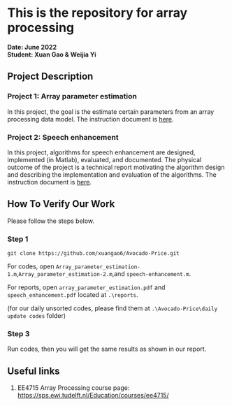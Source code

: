 # This is the repository for array processing
**Date: June 2022**  
**Student: Xuan Gao & Weijia Yi**  
## Project Description
### Project 1: Array parameter estimation
In this project, the goal is the estimate certain parameters from an array processing data model. The instruction document is [here](./instructions/ArrayParameterEstimation.pdf).
### Project 2: Speech enhancement
In this project, algorithms for speech enhancement are designed, implemented (in Matlab), evaluated, and documented. The physical outcome of the project is a technical report motivating the algorithm design and describing the implementation and evaluation of the algorithms. The instruction document is [here](./instructions/SpeechEnhancement.pdf).

## **How To Verify Our Work**
Please follow the steps below.  
### **Step 1**

```
git clone https://github.com/xuangao6/Avocado-Price.git
```
For codes, open `Array_parameter_estimation-1.m`,`Array_parameter_estimation-2.m`,and `speech-enhancement.m`.    

For reports, open `array_parameter_estimation.pdf` and `speech_enhancement.pdf` located at `.\reports`.

(for our daily unsorted codes, please find them at `.\Avocado-Price\daily update codes` folder)

### **Step 3**
Run codes, then you will get the same results as shown in our report.

## Useful links
1. EE4715 Array Processing course page: https://sps.ewi.tudelft.nl/Education/courses/ee4715/
